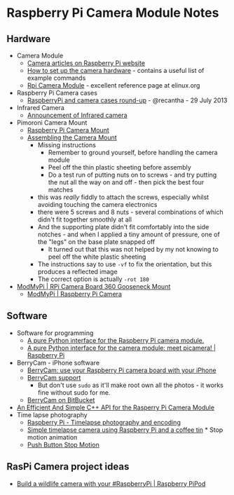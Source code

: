 # Raspberry Pi Camera Module Notes

## Hardware

* Camera Module
    * [Camera articles on Raspberry Pi website](http://www.raspberrypi.org/archives/tag/camera-module)
    * [How to set up the camera hardware](http://www.raspberrypi.org/camera) - contains a useful list of example commands
    * [Rpi Camera Module](http://elinux.org/Rpi_Camera_Module) - excellent reference page at elinux.org
* Raspberry Pi Camera cases
    *  [RaspberryPi and camera cases round-up](http://www.recantha.co.uk/blog/?p=5351) - @recantha - 29 July 2013
* Infrared Camera
    * [Announcement of Infrared camera](http://www.raspberrypi.org/archives/5089) 
* Pimoroni Camera Mount
	* [Raspberry Pi Camera Mount](http://shop.pimoroni.com/products/raspberry-pi-camera-mount?utm_source=googlepla&utm_medium=cpc&gclid=COjMldva1bsCFUnjwgodJl0AFg) 
	* [Assembling the Camera Mount](http://shop.pimoroni.com/blogs/help/7987155-assembling-the-camera-mount)
		* Missing instructions
			* Remember to ground yourself, before handling the camera module
			* Peel off the thin plastic sheeting before assembly
			* Do a test run of putting nuts on to screws - and try putting the nut all the way on and off - then pick the best four matches
		* this was *really* fiddly to attach the screws, especially whilst avoiding touching the camera electronics
		* there were 5 screws and 8 nuts - several combinations of which didn't fit together smoothly at all
		* And the supporting plate didn't fit comfortably into the side notches - and when I applied a tiny amount of pressure, one of the "legs" on the base plate snapped off 
			* It turned out that this was not helped by my not knowing to peel off the white plastic sheeting
		* The instructions say to use `-vf` to fix the orientation, but this produces a reflected image
		* The correct option is actually `-rot 180`
* [ModMyPi | RPi Camera Board 360 Gooseneck Mount](https://www.modmypi.com/flexible-camera-mount)
	*  [ModMyPi | Raspberry Pi Camera](https://www.modmypi.com/raspberry-pi-camera)

## Software

* Software for programming
    * [A pure Python interface for the Raspberry Pi camera module.](https://pypi.python.org/pypi/picamera/)
    * [A pure Python interface for the camera module: meet picamera! | Raspberry Pi](http://www.raspberrypi.org/archives/5672)
* BerryCam - iPhone software
    * [BerryCam: use your Raspberry Pi camera board with your iPhone](http://www.raspberrypi.org/archives/4791)
    * [BerryCam support](http://www.fotosyn.com/berrycam-support/)
        * But don't use `sudo` as it'll make root own all the photos - it works fine without sudo for me. 
    * [BerryCam on BitBucket](https://bitbucket.org/fotosyn/fotosynlabs/src/9819edca8927/BerryCam?at=master)
* [An Efficient And Simple C++ API for the Rasperry Pi Camera Module](http://robotblogging.blogspot.co.uk/2013/10/an-efficient-and-simple-c-api-for.html?m=1)
* Time lapse photography
    * [Raspberry Pi - Timelapse photography and encoding](http://www.youtube.com/watch?v=C2b4aIirE48&feature=c4-overview&list=UURAvo5cQWyfog8nRzlf_jWg)
    * [Simple timelapse camera using Raspberry Pi and a coffee tin](http://www.instructables.com/id/Simple-timelapse-camera-using-Raspberry-Pi-and-a-c/?ALLSTEPS) * Stop motion animation
    * [Push Button Stop Motion](http://www.raspberrypi.org/learning/push-button-stop-motion/worksheet.md)

## RasPi Camera project ideas

* [Build a wildlife camera with your #RaspberryPi | Raspberry PiPod](http://www.recantha.co.uk/blog/?p=10133)
